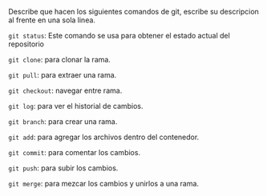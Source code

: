 Describe que hacen los siguientes comandos de git, escribe su descripcion al frente en una sola linea.

`git status`: Este comando se usa para obtener el estado actual del repositorio

`git clone`: para clonar la rama. 

`git pull`: para extraer una rama.

`git checkout`: navegar entre rama.

`git log`: para ver el historial de cambios.

`git branch`: para crear una rama.

`git add`: para agregar los archivos dentro del contenedor. 

`git commit`: para comentar los cambios. 

`git push`: para subir los cambios.

`git merge`: para mezcar los cambios y unirlos a una rama.


















